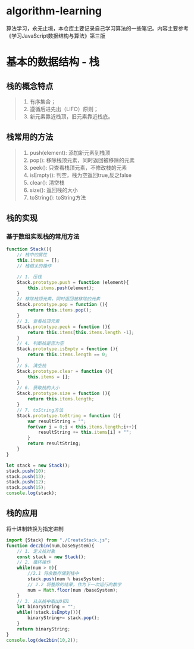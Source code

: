 # algorithm-learning
算法学习，永无止境，本仓库主要记录自己学习算法的一些笔记。内容主要参考《学习JavaScript数据结构与算法》第三版
# 基本的数据结构 - 栈
## 栈的概念特点
> 1. 有序集合；
> 2. 遵循后进先出（LIFO）原则；
> 3. 新元素靠近栈顶，旧元素靠近栈底。
## 栈常用的方法
> 1. push(element): 添加新元素到栈顶
> 2. pop(): 移除栈顶元素，同时返回被移除的元素
> 3. peek(): 只查看栈顶元素，不修改栈的元素
> 4. isEmpty(): 判空，栈为空返回true,反之false
> 5. clear(): 清空栈
> 6. size(): 返回栈的大小
> 7. toString(): toString方法
## 栈的实现
### 基于数组实现栈的常用方法
```javascript
function Stack(){
    // 栈中的属性
    this.items = [];
    // 栈相关的操作

    // 1. 压栈
    Stack.prototype.push = function (element){
        this.items.push(element);
    }
    // 移除栈顶元素，同时返回被移除的元素
    Stack.prototype.pop = function (){
        return this.items.pop();
    }
    // 3. 查看栈顶元素
    Stack.prototype.peek = function (){
        return this.items[this.items.length -1];
    }
    // 4. 判断栈是否为空
    Stack.prototype.isEmpty = function (){
        return this.items.length == 0;
    }
    // 5. 清空栈
    Stack.prototype.clear = function (){
        this.items = [];
    }
    // 6. 获取栈的大小
    Stack.prototype.size = function (){
        return this.items.length;
    }
    // 7. toString方法
    Stack.prototype.toString = function (){
        var resultString = "";
        for(var i = 0;i < this.items.length;i++){
            resultString += this.items[i] + "";
        }
        return resultString;
    }
}

let stack = new Stack();
stack.push(10);
stack.push(13);
stack.push(12);
stack.push(15);
console.log(stack);

```
## 栈的应用
将十进制转换为指定进制
```javascript
import {Stack} from "./CreateStack.js";
function dec2bin(num,baseSystem){
    // 1. 定义栈对象
    const stack = new Stack();
    // 2. 循环操作
    while(num > 0){
        //2.1 将余数存储到栈中 
        stack.push(num % baseSystem);
        // 2.2 将整除的结果，作为下一次运行的数字
        num = Math.floor(num /baseSystem);
    }
    // 3. 从从栈中取出0和1
    let binaryString = "";
    while(!stack.isEmpty()){
        binaryString+= stack.pop();
    }
    return binaryString;
}
console.log(dec2bin(10,2));

```
